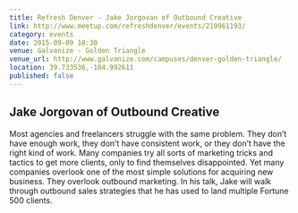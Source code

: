 ```yaml
---
title: Refresh Denver - Jake Jorgovan of Outbound Creative
link: http://www.meetup.com/refreshdenver/events/219961193/
category: events
date: 2015-09-09 18:30
venue: Galvanize - Golden Triangle
venue_url: http://www.galvanize.com/campuses/denver-golden-triangle/
location: 39.733536,-104.992611
published: false
---
```

## Jake Jorgovan of Outbound Creative
Most agencies and freelancers struggle with the same problem. They don’t have enough work, they don’t have consistent work, or they don’t have the right kind of work. Many companies try all sorts of marketing tricks and tactics to get more clients, only to find themselves disappointed. Yet many companies overlook one of the most simple solutions for acquiring new business. They overlook outbound marketing. In his talk, Jake will walk through outbound sales strategies that he has used to land multiple Fortune 500 clients.
